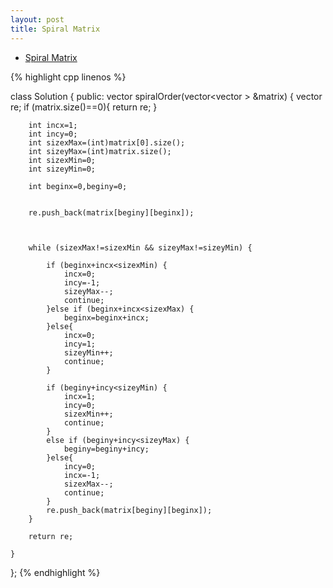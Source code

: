 ```yaml
---
layout: post
title: Spiral Matrix 
---
```


* [Spiral Matrix ](https://oj.leetcode.com/problems/spiral-matrix/)

{% highlight cpp linenos %}

class Solution {
public:
    vector<int> spiralOrder(vector<vector<int> > &matrix) {
        vector<int> re;
        if (matrix.size()==0){
            return re;
        }
        
        
        
        int incx=1;
        int incy=0;
        int sizexMax=(int)matrix[0].size();
        int sizeyMax=(int)matrix.size();
        int sizexMin=0;
        int sizeyMin=0;
        
        int beginx=0,beginy=0;
        
       
        re.push_back(matrix[beginy][beginx]);
      
       
        
        while (sizexMax!=sizexMin && sizeyMax!=sizeyMin) {
           
            if (beginx+incx<sizexMin) {
                incx=0;
                incy=-1;
                sizeyMax--;
                continue;
            }else if (beginx+incx<sizexMax) {
                beginx=beginx+incx;
            }else{
                incx=0;
                incy=1;
                sizeyMin++;
                continue;
            }
            
            if (beginy+incy<sizeyMin) {
                incx=1;
                incy=0;
                sizexMin++;
                continue;
            }
            else if (beginy+incy<sizeyMax) {
                beginy=beginy+incy;
            }else{
                incy=0;
                incx=-1;
                sizexMax--;
                continue;
            }
            re.push_back(matrix[beginy][beginx]);
        }
        
        return re;
        
    }
};
{% endhighlight %}